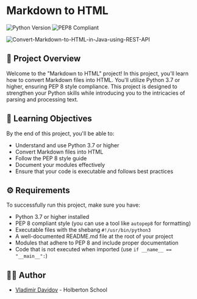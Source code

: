 # Markdown to HTML

![Python Version](https://img.shields.io/badge/Python-3.7%20%2B-blue.svg)
![PEP8 Compliant](https://img.shields.io/badge/PEP8-Compliant-green.svg)

![Convert-Markdown-to-HTML-in-Java-using-REST-API](https://github.com/v-dav/holbertonschool-Markdown2HTML/assets/115344057/158d9cd3-b04f-4865-8065-def1dea37197)


## 🧐 Project Overview

Welcome to the "Markdown to HTML" project! In this project, you'll learn how to convert Markdown files into HTML. You'll utilize Python 3.7 or higher, ensuring PEP 8 style compliance. This project is designed to strengthen your Python skills while introducing you to the intricacies of parsing and processing text.

## 🌱 Learning Objectives

By the end of this project, you'll be able to:

- Understand and use Python 3.7 or higher
- Convert Markdown files into HTML
- Follow the PEP 8 style guide
- Document your modules effectively
- Ensure that your code is executable and follows best practices

## ⚙️ Requirements

To successfully run this project, make sure you have:

- Python 3.7 or higher installed
- PEP 8 compliant style (you can use a tool like `autopep8` for formatting)
- Executable files with the shebang `#!/usr/bin/python3`
- A well-documented README.md file at the root of your project
- Modules that adhere to PEP 8 and include proper documentation
- Code that is not executed when imported (use `if __name__ == "__main__":`)

## 🧑‍💻 Author

- [Vladimir Davidov](https://github.com/v-dav) - Holberton School
